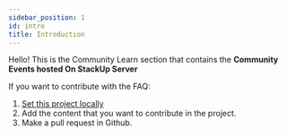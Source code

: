 ```yaml
---
sidebar_position: 1
id: intro
title: Introduction
---
```


Hello! This is the Community Learn section that contains the **Community Events hosted On StackUp Server**


If you want to contribute with the FAQ:
1. [Set this project locally](../../docs/intro.md)
2. Add the content that you want to contribute in the project.
3. Make a pull request in Github.